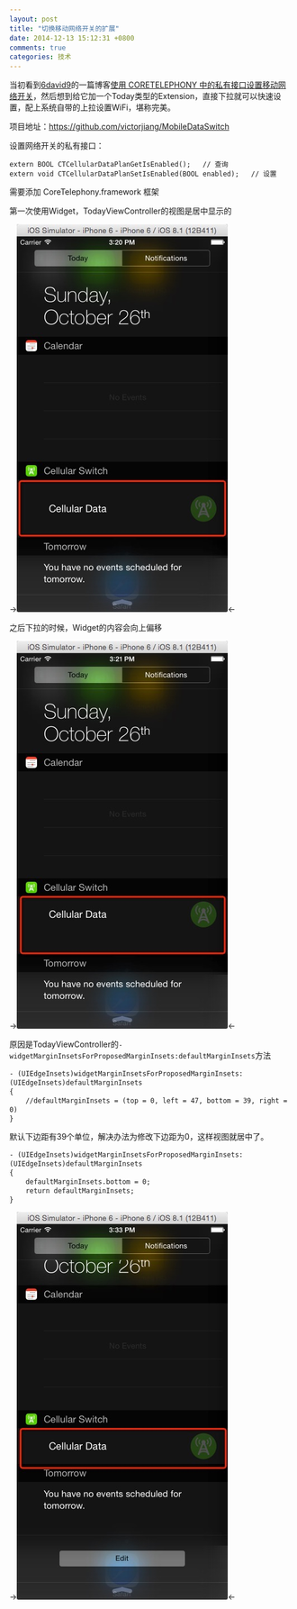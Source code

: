 ```yaml
---
layout: post
title: "切换移动网络开关的扩展"
date: 2014-12-13 15:12:31 +0800
comments: true
categories: 技术
---
```



当初看到[6david9](http://weibo.com/6david9?from=myfollow_group)的一篇博客[使用 CORETELEPHONY 中的私有接口设置移动网络开关](http://blog.cocoabit.com/blog/2014/09/29/shi-yongcoretelephony-zhong-de-si-you-jie-kou-she-zhi-yi-dong-wang-luo-kai-guan/)，然后想到给它加一个Today类型的Extension，直接下拉就可以快速设置，配上系统自带的上拉设置WiFi，堪称完美。

<!--more-->

项目地址：https://github.com/victorjiang/MobileDataSwitch

设置网络开关的私有接口：

```
extern BOOL CTCellularDataPlanGetIsEnabled();   // 查询
extern void CTCellularDataPlanSetIsEnabled(BOOL enabled);   // 设置
```

需要添加 CoreTelephony.framework 框架

第一次使用Widget，TodayViewController的视图是居中显示的

<!-- 图1 -->
->![cellular_extension_1](../images/2014/cellular_extension_1.jpg)<-

之后下拉的时候，Widget的内容会向上偏移

<!-- 图2 -->
->![cellular_extension_2](../images/2014/cellular_extension_2.jpg)<-

原因是TodayViewController的`- widgetMarginInsetsForProposedMarginInsets:defaultMarginInsets`方法

```
- (UIEdgeInsets)widgetMarginInsetsForProposedMarginInsets:(UIEdgeInsets)defaultMarginInsets
{
    //defaultMarginInsets = (top = 0, left = 47, bottom = 39, right = 0)
}
```

默认下边距有39个单位，解决办法为修改下边距为0，这样视图就居中了。

```
- (UIEdgeInsets)widgetMarginInsetsForProposedMarginInsets:(UIEdgeInsets)defaultMarginInsets
{
    defaultMarginInsets.bottom = 0;
    return defaultMarginInsets;
}
```

<!-- 图3 -->
->![cellular_extension_3](../images/2014/cellular_extension_3.jpg)<-



